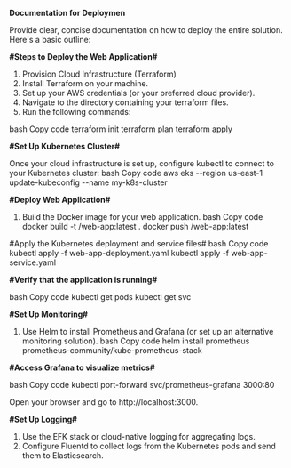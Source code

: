 **Documentation for Deploymen**

Provide clear, concise documentation on how to deploy the entire solution. Here's a basic outline:

**#Steps to Deploy the Web Application#**

1. Provision Cloud Infrastructure (Terraform)
1.	Install Terraform on your machine.
2.	Set up your AWS credentials (or your preferred cloud provider).
3.	Navigate to the directory containing your terraform files.
4.	Run the following commands:
   
bash
Copy code
terraform init
terraform plan
terraform apply

**#Set Up Kubernetes Cluster#**

Once your cloud infrastructure is set up, configure kubectl to connect to your Kubernetes cluster:
bash
Copy code
aws eks --region us-east-1 update-kubeconfig --name my-k8s-cluster

**#Deploy Web Application#**

1.	Build the Docker image for your web application.
bash
Copy code
docker build -t <your-docker-repo>/web-app:latest .
docker push <your-docker-repo>/web-app:latest

#Apply the Kubernetes deployment and service files#
bash
Copy code
kubectl apply -f web-app-deployment.yaml
kubectl apply -f web-app-service.yaml

**#Verify that the application is running#**

bash
Copy code
kubectl get pods
kubectl get svc

**#Set Up Monitoring#**

1.	Use Helm to install Prometheus and Grafana (or set up an alternative monitoring solution).
bash
Copy code
helm install prometheus prometheus-community/kube-prometheus-stack

**#Access Grafana to visualize metrics#**

bash
Copy code
kubectl port-forward svc/prometheus-grafana 3000:80

Open your browser and go to http://localhost:3000.


**#Set Up Logging#**
1.	Use the EFK stack or cloud-native logging for aggregating logs.
2.	Configure Fluentd to collect logs from the Kubernetes pods and send them to Elasticsearch.
